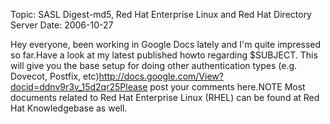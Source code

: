 Topic: SASL Digest-md5, Red Hat Enterprise Linux and Red Hat Directory Server
Date: 2006-10-27

Hey everyone, been working in Google Docs lately and I'm quite impressed so far.Have a look at my latest published howto regarding $SUBJECT. This will give you the base setup for doing other authentication types (e.g. Dovecot, Postfix, etc)http://docs.google.com/View?docid=ddnv9r3v_15d2qr25Please post your comments here.NOTE Most documents related to Red Hat Enterprise Linux (RHEL) can be found at Red Hat Knowledgebase as well.



